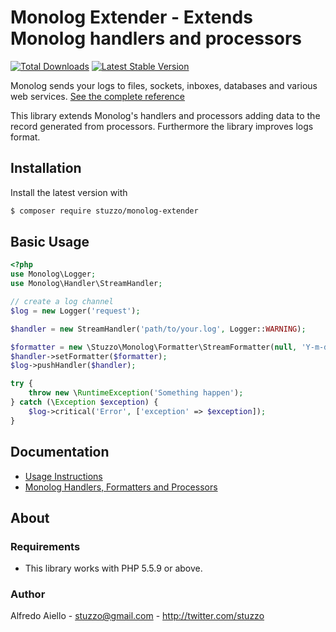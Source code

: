 # Monolog Extender - Extends Monolog handlers and processors

[![Total Downloads](https://img.shields.io/packagist/dt/stuzzo/monolog-extender.svg)](https://packagist.org/packages/stuzzo/logger)
[![Latest Stable Version](https://img.shields.io/packagist/v/stuzzo/logger.svg)](https://packagist.org/packages/stuzzo/logger)

Monolog sends your logs to files, sockets, inboxes, databases and various
web services. [See the complete reference](https://github.com/Seldaek/monolog)

This library extends Monolog's handlers and processors adding data to the record generated from processors.
Furthermore the library improves logs format. 

## Installation

Install the latest version with

```bash
$ composer require stuzzo/monolog-extender
```

## Basic Usage

```php
<?php
use Monolog\Logger;
use Monolog\Handler\StreamHandler;

// create a log channel
$log = new Logger('request');

$handler = new StreamHandler('path/to/your.log', Logger::WARNING);

$formatter = new \Stuzzo\Monolog\Formatter\StreamFormatter(null, 'Y-m-d H:i:s');
$handler->setFormatter($formatter);
$log->pushHandler($handler);

try {
    throw new \RuntimeException('Something happen');
} catch (\Exception $exception) {
    $log->critical('Error', ['exception' => $exception]);
}
```

## Documentation

- [Usage Instructions](doc/README.md)
- [Monolog Handlers, Formatters and Processors](https://github.com/Seldaek/monolog/blob/master/doc/02-handlers-formatters-processors.md)

## About

### Requirements

- This library works with PHP 5.5.9 or above.

### Author

Alfredo Aiello - <stuzzo@gmail.com> - <http://twitter.com/stuzzo>
